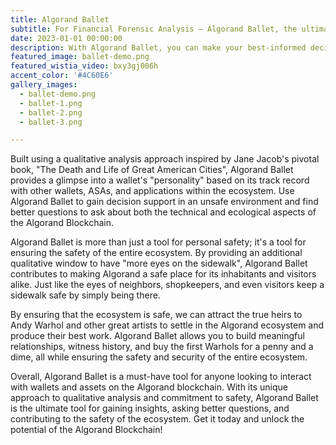 ```yaml
---
title: Algorand Ballet
subtitle: For Financial Forensic Analysis – Algorand Ballet, the ultimate tool for conducting OSINT background checks on wallets and assets on the Algorand Blockchain. 
date: 2023-01-01 00:00:00
description: With Algorand Ballet, you can make your best-informed decisions before interacting with untrusted wallets, ensuring your safety and the safety of the ecosystem.
featured_image: ballet-demo.png
featured_wistia_video: bxy3gj006h
accent_color: '#4C60E6'
gallery_images:
  - ballet-demo.png
  - ballet-1.png
  - ballet-2.png
  - ballet-3.png

---
```


Built using a qualitative analysis approach inspired by Jane Jacob's pivotal book, "The Death and Life of Great American Cities", Algorand Ballet provides a glimpse into a wallet's "personality" based on its track record with other wallets, ASAs, and applications within the ecosystem. Use Algorand Ballet to gain decision support in an unsafe environment and find better questions to ask about both the technical and ecological aspects of the Algorand Blockchain.

Algorand Ballet is more than just a tool for personal safety; it's a tool for ensuring the safety of the entire ecosystem. By providing an additional qualitative window to have "more eyes on the sidewalk", Algorand Ballet contributes to making Algorand a safe place for its inhabitants and visitors alike. Just like the eyes of neighbors, shopkeepers, and even visitors keep a sidewalk safe by simply being there.

By ensuring that the ecosystem is safe, we can attract the true heirs to Andy Warhol and other great artists to settle in the Algorand ecosystem and produce their best work. Algorand Ballet allows you to build meaningful relationships, witness history, and buy the first Warhols for a penny and a dime, all while ensuring the safety and security of the entire ecosystem.

Overall, Algorand Ballet is a must-have tool for anyone looking to interact with wallets and assets on the Algorand blockchain. With its unique approach to qualitative analysis and commitment to safety, Algorand Ballet is the ultimate tool for gaining insights, asking better questions, and contributing to the safety of the ecosystem. Get it today and unlock the potential of the Algorand Blockchain!